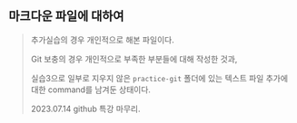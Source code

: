 ## 마크다운 파일에 대하여
> 추가실습의 경우 개인적으로 해본 파일이다.
> 
> Git 보충의 경우 개인적으로 부족한 부분들에 대해 작성한 것과,
> 
> 실습3으로 일부로 지우지 않은 `practice-git` 폴더에 있는 텍스트 파일 추가에 대한 command를 남겨둔 상태이다.
>
> 2023.07.14 github 특강 마무리.
